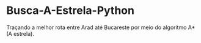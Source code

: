 # Busca-A-Estrela-Python
Traçando a melhor rota entre Arad até Bucareste por meio do algoritmo A* (A estrela). 
